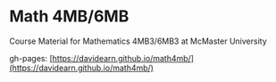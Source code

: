 # Math 4MB/6MB
Course Material for Mathematics 4MB3/6MB3 at McMaster University

gh-pages: [https://davidearn.github.io/math4mb/](https://davidearn.github.io/math4mb/)
